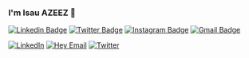 ### I'm Isau AZEEZ 👯
[![Linkedin Badge](https://img.shields.io/badge/-prodigy4440-blue?style=flat&logo=Linkedin&logoColor=white&link=https://www.linkedin.com/in/prodigy4440/)](https://www.linkedin.com/in/prodigy4440/)
[![Twitter Badge](https://img.shields.io/badge/-@prodigy4440-1ca0f1?style=flat&labelColor=1ca0f1&logo=twitter&logoColor=white&link=https://twitter.com/prodigy4440)](https://twitter.com/prodigy4440)
[![Instagram Badge](https://img.shields.io/badge/-@prodigy4440-purple?style=flat&logo=instagram&logoColor=white&link=https://instagram.com/prodigy4440/)](https://instagram.com/prodigy4440)
[![Gmail Badge](https://img.shields.io/badge/-prodiy4440-c14438?style=flat&logo=Gmail&logoColor=white&link=mailto:prodigy4442@gmail.com)](mailto:prodigy4442@gmail.com)

<!-- --- Social Icons --- -->
[![LinkedIn](https://img.shields.io/badge/LinkedIn-blue?style=flat&logo=Linkedin&logoColor=white&link=https://www.linkedin.com/in/prodigy4440/)](https://www.linkedin.com/in/prodigy4440/) 
[![Hey Email](https://img.shields.io/badge/Hey-5522fa?style=flat&logo=Hey&logoColor=white&link=mailto:prodigy4442@gmail.com)](mailto:prodigy4442@gmail.com) 
[![Twitter](https://img.shields.io/badge/Twitter-1DA1F2?style=flat&logo=Twitter&logoColor=white&link=https://twitter.com/prodigy4440)](https://twitter.com/prodigy4440) 


<!--
**prodigy4440/prodigy4440** is a ✨ _special_ ✨ repository because its `README.md` (this file) appears on your GitHub profile.

Here are some ideas to get you started:

- 🔭 I’m currently working on ...
- 🌱 I’m currently learning ...
- 👯 I’m looking to collaborate on ...
- 🤔 I’m looking for help with ...
- 💬 Ask me about ...
- 📫 How to reach me: ...
- 😄 Pronouns: ...
- ⚡ Fun fact: ...
-->
